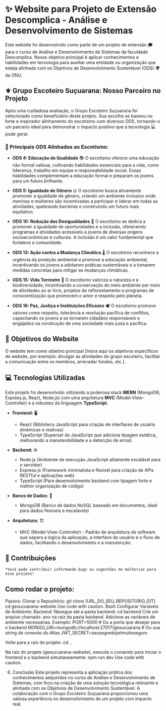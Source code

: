 # ✨ Website para Projeto de Extensão Descomplica - Análise e Desenvolvimento de Sistemas

Este website foi desenvolvido como parte de um projeto de extensão 🎓 para o curso de Análise e Desenvolvimento de Sistemas da faculdade Descomplica. Nosso objetivo principal é aplicar conhecimentos e habilidades em tecnologia para auxiliar uma entidade ou organização que esteja alinhada com os Objetivos de Desenvolvimento Sustentável (ODS) 🌍 da ONU.

## ⚜️ Grupo Escoteiro Suçuarana: Nosso Parceiro no Projeto

Após uma cuidadosa avaliação, o Grupo Escoteiro Suçuarana foi selecionado como beneficiário deste projeto. Sua escolha se baseou no forte e inspirador alinhamento do escotismo com diversos ODS, tornando-o um parceiro ideal para demonstrar o impacto positivo que a tecnologia 💻 pode gerar.

### 🎯 Principais ODS Alinhados ao Escotismo:

*   **ODS 4: Educação de Qualidade** 📚
    O escotismo oferece uma educação não formal valiosa, cultivando habilidades essenciais para a vida, como liderança, trabalho em equipe e responsabilidade social. Essas habilidades complementam a educação formal e preparam os jovens para um futuro brilhante.

*   **ODS 5: Igualdade de Gênero** ⚖️
    O escotismo busca ativamente promover a igualdade de gênero, criando um ambiente inclusivo onde meninas e mulheres são incentivadas a participar e liderar em todas as atividades, quebrando barreiras e construindo um futuro mais equitativo.

*   **ODS 10: Redução das Desigualdades** 🤝
    O escotismo se dedica a promover a igualdade de oportunidades e a inclusão, oferecendo programas e atividades acessíveis a jovens de diversas origens socioeconômicas e culturais. A inclusão é um valor fundamental que fortalece a comunidade.

*   **ODS 13: Ação contra a Mudança Climática** 🌡️
    O escotismo reconhece a urgência da proteção ambiental e promove a educação ambiental, incentivando os jovens a adotarem práticas sustentáveis e a tomarem medidas concretas para mitigar as mudanças climáticas.

*   **ODS 15: Vida Terrestre** 🌳
    O escotismo valoriza a natureza e a biodiversidade, incentivando a conservação do meio ambiente por meio de atividades ao ar livre, projetos de reflorestamento e programas de conscientização que promovem o amor e respeito pelo planeta.

*   **ODS 16: Paz, Justiça e Instituições Eficazes** 🕊️
    O escotismo promove valores como respeito, tolerância e resolução pacífica de conflitos, capacitando os jovens a se tornarem cidadãos responsáveis e engajados na construção de uma sociedade mais justa e pacífica.

## 🚀 Objetivos do Website

O website tem como objetivo principal [Insira aqui os objetivos específicos do website, por exemplo: divulgar as atividades do grupo escoteiro, facilitar a comunicação entre os membros, arrecadar fundos, etc.].

## 💻 Tecnologias Utilizadas

Este projeto foi desenvolvido utilizando a poderosa stack **MERN** (MongoDB, Express.js, React, Node.js) com uma arquitetura **MVC** (Model-View-Controller) e a robustez da linguagem **TypeScript**.

*   **Frontend:** 🖥️
    *   React (Biblioteca JavaScript para criação de interfaces de usuário dinâmicas e reativas)
    *   TypeScript (Superset do JavaScript que adiciona tipagem estática, melhorando a manutenibilidade e a detecção de erros)
    
*   **Backend:** ⚙️
    *   Node.js (Ambiente de execução JavaScript altamente escalável para o servidor)
    *   Express.js (Framework minimalista e flexível para criação de APIs RESTful e aplicações web)
    *   TypeScript (Para desenvolvimento backend com tipagem forte e melhor organização de código)

*   **Banco de Dados:** 💾
    *   MongoDB (Banco de dados NoSQL baseado em documentos, ideal para dados flexíveis e escaláveis)

*   **Arquitetura:** 🏗️
    *   MVC (Model-View-Controller) - Padrão de arquitetura de software que separa a lógica da aplicação, a interface do usuário e o fluxo de dados, facilitando o desenvolvimento e a manutenção.

## 🤝 Contribuições
    *Você pode contribuir informando bugs ou sugestões de melhorias para esse projeto!
## Como rodar o projeto:
Passos:
Clonar o Repositório:
git clone [URL_DO_SEU_REPOSITORIO_GIT]
cd gesucuarana-website
Use code with caution.
Bash
Configurar Variáveis de Ambiente:
Backend:
Navegue até a pasta backend: cd backend
Crie um arquivo chamado .env na raiz da pasta backend.
Adicione as variáveis de ambiente necessárias. Exemplo:
PORT=5000 # Ou a porta que desejar para o backend
MONGO_URI=mongodb://localhost:27017/gesucuarana # Ou sua string de conexão do Atlas
JWT_SECRET=seusegredojwtmuitoseguro

Volte para a raiz do projeto: cd ..

Na raiz do projeto (gesucuarana-website), execute o comando para iniciar o frontend e o backend simultaneamente:
npm run dev
Use code with caution.

6. Conclusão
Este projeto representa a aplicação prática dos conhecimentos adquiridos no curso de Análise e Desenvolvimento de Sistemas, com foco na criação de uma solução tecnológica relevante e alinhada com os Objetivos de Desenvolvimento Sustentável. A colaboração com o Grupo Escoteiro Suçuarana proporcionou uma valiosa experiência no desenvolvimento de um projeto com impacto real.


